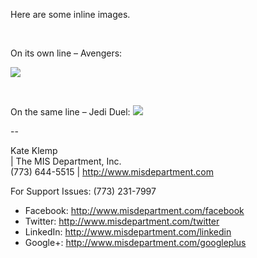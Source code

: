 Here are some inline images.

&nbsp;

On its own line – Avengers:

![](cid:image001.jpg@01D08745.6D608680)

&nbsp;

On the same line – Jedi Duel: ![](cid:image002.gif@01D08745.6D608680)

--  

Kate Klemp  
| The MIS Department, Inc.  
(773) 644-5515 | http://www.misdepartment.com

For Support Issues: (773) 231-7997

- Facebook: http://www.misdepartment.com/facebook 
- Twitter: http://www.misdepartment.com/twitter 
- LinkedIn: http://www.misdepartment.com/linkedin 
- Google+: http://www.misdepartment.com/googleplus 
